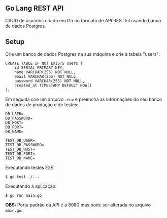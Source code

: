 ## Go Lang REST API

CRUD de usuários criado em Go no formato de API RESTful usando banco de dados Postgres.

## Setup

Crie um banco de dados Postgres na sua máquina e crie a tabela "users":

```
CREATE TABLE IF NOT EXISTS users (
    id SERIAL PRIMARY KEY,
    name VARCHAR(255) NOT NULL,
    email VARCHAR(255) NOT NULL,
    password VARCHAR(255) NOT NULL,
    created_at TIMESTAMP DEFAULT NOW()
);
```

Em seguida crie um arquivo `.env` e preencha as informações do seu banco de dados de produção e de testes:

```
DB_USER=
DB_PASSWORD=
DB_HOST=
DB_PORT=
DB_NAME=

TEST_DB_USER=
TEST_DB_PASSWORD=
TEST_DB_HOST=
TEST_DB_PORT=
TEST_DB_NAME=
```

Executando testes E2E:

```
$ go test ./...
```

Executando a aplicação:

```
$ go run main.go
```

**OBS:** Porta padrão da API é a 8080 mas pode ser alterada no arquivo `main.go`.
